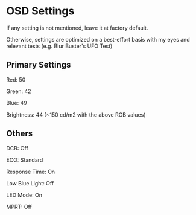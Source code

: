 # OSD Settings
If any setting is not mentioned, leave it at factory default. 

Otherwise, settings are optimized on a best-effort basis with my eyes and relevant tests (e.g. Blur Buster's UFO Test)

## Primary Settings

Red: 50

Green: 42

Blue: 49

Brightness: 44 (~150 cd/m2 with the above RGB values)

## Others
DCR: Off

ECO: Standard

Response Time: On

Low Blue Light: Off

LED Mode: On

MPRT: Off
